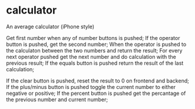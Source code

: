 # calculator
An average calculator (iPhone style)

Get first number when any of number buttons is pushed;
If the operator button is pushed, get the second number;
When the operator is pushed to the calculaton between the two numbers and return the result;
For every next operator pushed get the next number and do calculation with the previous result;
If the equals button is pushed return the result of the last calculation;

If the clear button is pushed, reset the result to 0 on frontend and backend;
If the plus/minus button is pushed toggle the current number to either negative or positive;
If the percent button is pushed get the percantage of the previous number and current number;
